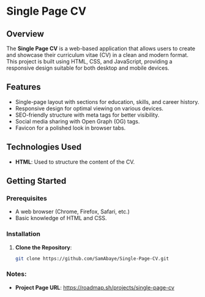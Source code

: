 # Single Page CV

## Overview

The **Single Page CV** is a web-based application that allows users to create and showcase their curriculum vitae (CV) in a clean and modern format. This project is built using HTML, CSS, and JavaScript, providing a responsive design suitable for both desktop and mobile devices.

## Features

- Single-page layout with sections for education, skills, and career history.
- Responsive design for optimal viewing on various devices.
- SEO-friendly structure with meta tags for better visibility.
- Social media sharing with Open Graph (OG) tags.
- Favicon for a polished look in browser tabs.

## Technologies Used

- **HTML**: Used to structure the content of the CV.


## Getting Started

### Prerequisites

- A web browser (Chrome, Firefox, Safari, etc.)
- Basic knowledge of HTML and CSS.

### Installation

1. **Clone the Repository**:
   ```bash
   git clone https://github.com/SamAbaye/Single-Page-CV.git

### Notes:

- **Project Page URL**: 
    https://roadmap.sh/projects/single-page-cv
    